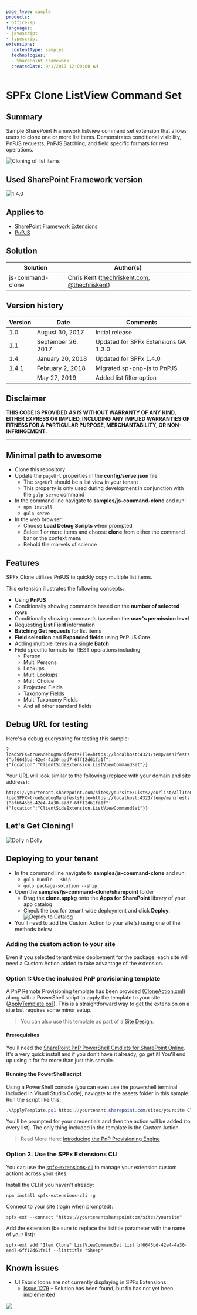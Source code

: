 ```yaml
---
page_type: sample
products:
- office-sp
languages:
- javascript
- typescript
extensions:
  contentType: samples
  technologies:
  - SharePoint Framework
  createdDate: 9/1/2017 12:00:00 AM
---
```

# SPFx Clone ListView Command Set

## Summary
Sample SharePoint Framework listview command set extension that allows users to clone one or more list items. Demonstrates conditional visibility, PnPJS requests, PnPJS Batching, and field specific formats for rest operations.

![Cloning of list items](./assets/spfxClone-Animation.gif)

## Used SharePoint Framework version 
![1.4.0](https://img.shields.io/badge/version-1.4.0-green.svg)

## Applies to

* [SharePoint Framework Extensions](https://dev.office.com/sharepoint/docs/spfx/extensions/overview-extensions)
* [PnPJS](https://pnp.github.io/pnp/)


## Solution

Solution|Author(s)
--------|---------
js-command-clone | Chris Kent ([thechriskent.com](https://thechriskent.com), [@thechriskent](https://twitter.com/thechriskent))

## Version history

Version|Date|Comments
-------|----|--------
1.0|August 30, 2017|Initial release
1.1|September 26, 2017|Updated for SPFx Extensions GA 1.3.0
1.4|January 20, 2018|Updated for SPFx 1.4.0
1.4.1|February 2, 2018|Migrated sp-pnp-js to PnPJS
||May 27, 2019|Added list filter option

## Disclaimer
**THIS CODE IS PROVIDED *AS IS* WITHOUT WARRANTY OF ANY KIND, EITHER EXPRESS OR IMPLIED, INCLUDING ANY IMPLIED WARRANTIES OF FITNESS FOR A PARTICULAR PURPOSE, MERCHANTABILITY, OR NON-INFRINGEMENT.**

---

## Minimal path to awesome

- Clone this repository
- Update the `pageUrl` properties in the **config/serve.json** file
  - The `pageUrl` should be a list view in your tenant
  - This property is only used during development in conjunction with the `gulp serve` command
- In the command line navigate to **samples/js-command-clone** and run:
  - `npm install`
  - `gulp serve`
- In the web browser:
  - Choose **Load Debug Scripts** when prompted
  - Select 1 or more items and choose **clone** from either the command bar or the context menu
  - Behold the marvels of science

## Features
SPFx Clone utilizes PnPJS to quickly copy multiple list items.

This extension illustrates the following concepts:

- Using **PnPJS**
- Conditionally showing commands based on the **number of selected rows**
- Conditionally showing commands based on the **user's permission level**
- Requesting **List Field** information
- **Batching Get requests** for list items
- **Field selection** and **Expanded fields** using PnP JS Core
- Adding multiple items in a single **Batch**
- Field specific formats for REST operations including
  - Person
  - Multi Persons
  - Lookups
  - Multi Lookups
  - Multi Choice
  - Projected Fields
  - Taxonomy Fields
  - Multi Taxonomy Fields
  - And all other standard fields


## Debug URL for testing
Here's a debug querystring for testing this sample:

```
?loadSPFX=true&debugManifestsFile=https://localhost:4321/temp/manifests.js&customActions={"bf6645bd-42e4-4a30-aad7-6ff12d61fa1f":{"location":"ClientSideExtension.ListViewCommandSet"}}
```

Your URL will look similar to the following (replace with your domain and site address):
```
https://yourtenant.sharepoint.com/sites/yoursite/Lists/yourlist/AllItems.aspx?loadSPFX=true&debugManifestsFile=https://localhost:4321/temp/manifests.js&customActions={"bf6645bd-42e4-4a30-aad7-6ff12d61fa1f":{"location":"ClientSideExtension.ListViewCommandSet"}}
```

## Let's Get Cloning!

![Dolly n Dolly](./assets/spfxClone-Preview.png)

## Deploying to your tenant
- In the command line navigate to **samples/js-command-clone** and run:
  - `gulp bundle --ship`
  - `gulp package-solution --ship`
- Open the **samples/js-command-clone/sharepoint** folder
  - Drag the **clone.sppkg** onto the **Apps for SharePoint** library of your app catalog
  - Check the box for tenant wide deployment and click **Deploy**:
  ![Deploy to Catalog](./assets/DeployToCatalog.png)
- You'll need to add the Custom Action to your site(s) using one of the methods below

### Adding the custom action to your site

Even if you selected tenant wide deployment for the package, each site will need a Custom Action added to take advantage of the extension.

### Option 1: Use the included PnP provisioning template

A PnP Remote Provisioning template has been provided ([CloneAction.xml](./assets/CloneAction.xml)) along with a PowerShell script to apply the template to your site ([ApplyTemplate.ps1](./assets/ApplyTemplate.ps1)). This is a straightforward way to get the extension on a site but requires some minor setup.

> You can also use this template as part of a [Site Design](https://docs.microsoft.com/en-us/sharepoint/dev/declarative-customization/site-design-pnp-provisioning).

#### Prerequisites

You'll need the [SharePoint PnP PowerShell Cmdlets for SharePoint Online](https://github.com/SharePoint/PnP-PowerShell). It's a very quick install and if you don't have it already, go get it! You'll end up using it for far more than just this sample.

#### Running the PowerShell script

Using a PowerShell console (you can even use the powershell terminal included in Visual Studio Code), navigate to the assets folder in this sample. Run the script like this:

```PowerShell
.\ApplyTemplate.ps1 https://yourtenant.sharepoint.com/sites/yoursite CloneAction.xml
```

You'll be prompted for your credentials and then the action will be added (to every list). The only thing included in the template is the Custom Action.

> Read More Here: [Introducing the PnP Provisioning Engine](https://github.com/SharePoint/PnP-Guidance/blob/551b9f6a66cf94058ba5497e310d519647afb20c/articles/Introducing-the-PnP-Provisioning-Engine.md)

### Option 2: Use the SPFx Extensions CLI
You can use the [spfx-extensions-cli](https://www.npmjs.com/package/spfx-extensions-cli) to manage your extension custom actions across your sites.

Install the CLI if you haven't already:

`npm install spfx-extensions-cli -g`

Connect to your site (login when prompted):

`spfx-ext --connect "https://yourtenantsharepointcom/sites/yoursite"`

Add the extension (be sure to replace the listtitle parameter with the name of your list):

`spfx-ext add "Item Clone" ListViewCommandSet list bf6645bd-42e4-4a30-aad7-6ff12d61fa1f --listtitle "Sheep"`

## Known issues
- UI Fabric Icons are not currently displaying in SPFx Extensions: 
  - [Issue 1279](https://github.com/SharePoint/sp-dev-docs/issues/1279) - Solution has been found, but fix has not yet been implemented

<img src="https://m365-visitor-stats.azurewebsites.net/sp-dev-fx-extensions/samples/js-command-clone" />

